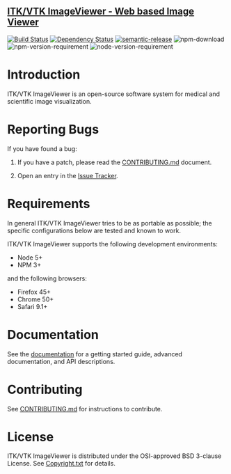 ## [ITK/VTK ImageViewer - Web based Image Viewer](http://kitware.github.io/itk-vtk-image-viewer/)

[![Build Status](https://travis-ci.org/Kitware/itk-vtk-image-viewer.svg)](https://travis-ci.org/Kitware/itk-vtk-image-viewer)
[![Dependency Status](https://david-dm.org/kitware/itk-vtk-image-viewer.svg)](https://david-dm.org/kitware/itk-vtk-image-viewer)
[![semantic-release](https://img.shields.io/badge/%20%20%F0%9F%93%A6%F0%9F%9A%80-semantic--release-e10079.svg)](https://github.com/semantic-release/semantic-release)
![npm-download](https://img.shields.io/npm/dm/itk-vtk-image-viewer.svg)
![npm-version-requirement](https://img.shields.io/badge/npm->=3.0.0-brightgreen.svg)
![node-version-requirement](https://img.shields.io/badge/node->=5.0.0-brightgreen.svg)

Introduction
============

ITK/VTK ImageViewer is an open-source software system for medical and
scientific image visualization.

Reporting Bugs
==============

If you have found a bug:

1. If you have a patch, please read the [CONTRIBUTING.md][] document.

2. Open an entry in the [Issue Tracker][].

[CONTRIBUTING.md]: CONTRIBUTING.md
[Issue Tracker]: https://github.com/Kitware/itk-vtk-image-viewer/issues

Requirements
============

In general ITK/VTK ImageViewer tries to be as portable as possible; the specific configurations below are tested and known to work.

ITK/VTK ImageViewer supports the following development environments:

- Node 5+
- NPM 3+

and the following browsers:

- Firefox 45+
- Chrome 50+
- Safari 9.1+

Documentation
=============

See the [documentation](https://kitware.github.io/itk-vtk-image-viewer) for a
getting started guide, advanced documentation, and API descriptions.

Contributing
============

See [CONTRIBUTING.md](CONTRIBUTING.md) for instructions to contribute.

License
=======

ITK/VTK ImageViewer is distributed under the OSI-approved BSD 3-clause License.
See [Copyright.txt][] for details.

[Copyright.txt]: Copyright.txt
